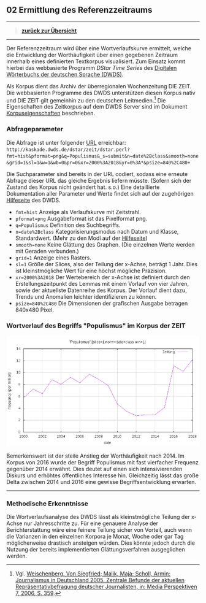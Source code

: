 ## 02 Ermittlung des Referenzzeitraums

---

>  [**zurück zur Übersicht**](/README.md)

---

Der Referenzzeitraum wird über eine Wortverlaufskurve ermittelt, welche die Entwicklung der Worthäufigkeit über einen gegebenen Zeitraum innerhalb eines definierten Textkorpus visualisiert. Zum Einsatz kommt hierbei das webbasierte Programm *DStar Time Series* des [Digitalen Wörterbuchs der deutschen Sprache (DWDS)](https://www.dwds.de/).

Als Korpus dient das Archiv der überregionalen Wochenzeitung DIE ZEIT. Die webbasierten Programme des DWDS unterstützen diesen Korpus nativ und DIE ZEIT gilt gemeinhin zu den deutschen Leitmedien.[^1] Die Eigenschaften des Zeitkorpus auf dem DWDS Server sind im Dokument [Korpuseigenschaften](/02_Referenzzeitraum/Korpuseigenschaften.md) beschrieben.

[^1]: Vgl. [Weischenberg, Von Siegfried; Malik, Maja; Scholl, Armin: Journalismus in Deutschland 2005. Zentrale Befunde der aktuellen Repräsentativbefragung deutscher Journalisten, in: Media Perspektiven 7, 2006, S. 359](https://www.ard-werbung.de/fileadmin/user_upload/media-perspektiven/pdf/2006/07-2006_Weischenberg.pdf).

### Abfrageparameter

Die Abfrage ist unter folgender [URL](https://kaskade.dwds.de/dstar/zeit/dstar.perl?fmt=hist&pformat=png&q=Populismus&_s=submit&n=date%2Bclass&smooth=none&grid=1&sl=1&w=1&wb=0&pr=0&xr=2000%3A2018&yr=0%3A*&psize=840%2C480+) erreichbar:
`http://kaskade.dwds.de/dstar/zeit/dstar.perl?fmt=hist&pformat=png&q=Populismus&_s=submit&n=date%2Bclass&smooth=none&grid=1&sl=1&w=1&wb=0&pr=0&xr=2000%3A2018&yr=0%3A*&psize=840%2C480+`

Die Suchparameter sind bereits in der URL codiert, sodass eine erneute Abfrage dieser URL das gleiche Ergebnis liefern müsste. (Sofern sich der Zustand des Korpus nicht geändert hat. s.o.) Eine detaillierte Dokumentation aller Parameter und Werte findet sich auf der zugehörigen [Hilfeseite](https://kaskade.dwds.de/dstar/zeit/help-hist.perl) des DWDS.

- `fmt=hist` Anzeige als Verlaufskurve mit Zeitstrahl.
- `pformat=png` Ausgabeformat ist das Pixelformat png.
- `q=Populismus` Definition des Suchbegriffs.
- `n=date%2Bclass` Kategorisierungsmodus nach Datum und Klasse, Standardwert. (Mehr zu den Modi auf der [Hilfeseite](https://kaskade.dwds.de/dstar/zeit/help-hist.perl#details-norm)) 
- `smooth=none` Keine Glättung des Graphen. (Die einzelnen Werte werden mit Geraden verbunden.)
- `grid=1` Anzeige eines Rasters.
- `sl=1` Größe der Slices, also der Teilung der x-Achse, beträgt 1 Jahr. Dies ist kleinstmögliche Wert für eine höchst mögliche Präzision.
- `xr=2000%3A2018` Der Wertebereich der x-Achse ist definiert durch den Erstellungszeitpunkt des Lemmas mit einem Vorlauf von vier Jahren, sowie der aktuellste Datenreihe des Korpus. Der Vorlauf dient dazu, Trends und Anomalien leichter identifizieren zu können.
- `psize=840%2C480` Die Dimensionen der grafischen Ausgabe betragen 840x480 Pixel.

### Wortverlauf des Begriffs "Populismus" im Korpus der ZEIT

![Wortverlauf des Begriffs "Populismus" im Korpus DIE ZEIT](/02_Referenzzeitraum/Wortverlauf_Populismus_ZEIT.png)

Bemerkenswert ist der steile Anstieg der Worthäufigkeit nach 2014. Im Korpus von 2016 wurde der Begriff Populismus mit fast vierfacher Frequenz gegenüber 2014 erwähnt. Dies deutet auf einen sich intensivierenden Diskurs und erhöhtes öffentliches Interesse hin. Gleichzeitig lässt das große Delta zwischen 2014 und 2016 eine gewisse Begriffsentwicklung erwarten.

---

### Methodische Erkenntnisse

Die Wortverlaufsanalyse des DWDS lässt als kleinstmögliche Teilung der x-Achse nur Jahresschritte zu. Für eine genauere Analyse der Berichterstattung wäre eine feinere Teilung sicher von Vorteil, auch wenn die Varianzen in den einzelnen Korpora je Monat, Woche oder gar Tag möglicherweise drastisch ansteigen würden. Dies könnte jedoch durch die Nutzung der bereits implementierten Glättungsverfahren ausgeglichen werden.
